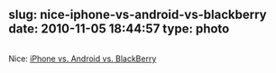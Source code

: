 slug: nice-iphone-vs-android-vs-blackberry
date: 2010-11-05 18:44:57
type: photo
---

<a href="http://www.csectioncomics.com/2010/11/iphone-vs-android-vs-blackberry.html"><img src="{{@asset.url swerner/tumblr/2010-11-05-nice-iphone-vs-android-vs-blackberry-a2548794d2.jpeg}}" alt=""/></a>

Nice: [iPhone vs. Android vs. BlackBerry](http://www.csectioncomics.com/2010/11/iphone-vs-android-vs-blackberry.html)
